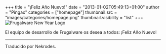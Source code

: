 +++
title = "¡Feliz Año Nuevo!"
date = "2013-01-02T05:49:13+01:00"
author = "Pingax"
categories = ["homepage"]
thumbnail.src = "images/categories/homepage.png"
thumbnail.visibility = "list"
+++
![Frugalware New Year Logo](images/data/FwNewYear.png)  
  

 El equipo de desarrollo de Frugalware os desea a todos: ¡Feliz Año Nuevo!
   



---


 Traducido por Nekrodes.